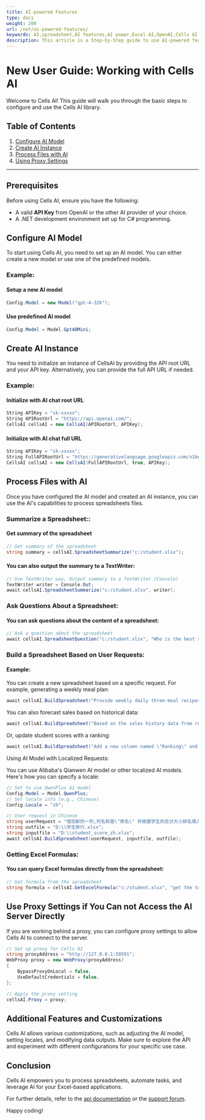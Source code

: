 ```yaml
---
title: AI-powered Features
type: docs
weight: 200
url: /net/ai-powered-features/
keywords: AI,spreadsheet,AI features,AI power,Excel AI,OpenAI,Cells AI.
description: This article is a Step-by-Step guide to use AI-powered features for processing spreadsheet files.
---
```



# New User Guide: Working with Cells AI

Welcome to Cells AI! This guide will walk you through the basic steps to configure and use the Cells AI library.

## Table of Contents
1. [Configure AI Model](#configure-ai-model)
2. [Create AI Instance](#create-ai-instance)
3. [Process Files with AI](#process-files-with-ai)
4. [Using Proxy Settings](#use-proxy-settings-if-you-can-not-access-the-ai-server-directly)

---

## Prerequisites

Before using Cells AI, ensure you have the following:
- A valid **API Key** from OpenAI or the other AI provider of your choice.
- A .NET development environment set up for C# programming.

## Configure AI Model

To start using Cells AI, you need to set up an AI model. You can either create a new model or use one of the predefined models.

### Example:
#### Setup a new AI model
```csharp
Config.Model = new Model("gpt-4-32k");
```
#### Use predefined AI model
```csharp
Config.Model = Model.Gpt4OMini;
```

## Create AI Instance

You need to initialize an instance of CellsAI by providing the API root URL and your API key. Alternatively, you can provide the full API URL if needed.

### Example:
#### Initialize with AI chat root URL
```csharp
String APIKey = "sk-xxxxx";
String APIRootUrl = "https://api.openai.com/";
CellsAI cellsAI = new CellsAI(APIRootUrl, APIKey);
```
#### Initialize with AI chat full URL
```csharp
String APIKey = "sk-xxxxx";
String FullAPIRootUrl = "https://generativelanguage.googleapis.com/v1beta/openai/chat/completions";
CellsAI cellsAI = new CellsAI(FullAPIRootUrl, true, APIKey);
```

## Process Files with AI

Once you have configured the AI model and created an AI instance, you can use the AI's capabilities to process spreadsheets files.

### Summarize a Spreadsheet::
#### Get summary of the spreadsheet
```csharp
// Get summary of the spreadsheet
string summary = cellsAI.SpreadsheetSummarize("c:/student.xlsx");
```

#### You can also output the summary to a TextWriter:
```csharp
// Use TextWriter way, Output summary to a TextWriter (Console)
TextWriter writer = Console.Out;
await cellsAI.SpreadsheetSummarize("c:/student.xlsx", writer);
```
### Ask Questions About a Spreadsheet:
#### You can ask questions about the content of a spreadsheet:
```csharp
// Ask a question about the spreadsheet
await cellsAI.SpreadsheetQuestion("c:/student.xlsx", "Who is the best student?", writer);
```
### Build a Spreadsheet Based on User Requests:
#### Example:

You can create a new spreadsheet based on a specific request. For example, generating a weekly meal plan:
```csharp
await cellsAI.BuildSpreadsheet("Provide weekly daily three-meal recipes, including nutritional value, preparation methods, ingredients, and cost, one day per row, and add total cost at last row.", null, "c:/foodsweekly.xlsx");
```

You can also forecast sales based on historical data:

```csharp
await cellsAI.BuildSpreadsheet("Based on the sales history data from row 3 to row 10, predict the sales situation for the next year. Add it in row 11.", "c:/Sales Report Year.xlsx", "c:/Sales Report Forcast.xlsx");

```
Or, update student scores with a ranking:
```csharp
await cellsAI.BuildSpreadsheet("Add a new column named \"Ranking\" and fill in the content of this column based on the students' total scores ranking", "c:\\student_score.xlsx", "c:\\student_score_with_rank.xlsx");
```
Using AI Model with Localized Requests:

You can use Alibaba's Qianwen AI model or other localized AI models. Here's how you can specify a locale:
```csharp
// Set to use QwenPlus AI model
Config.Model = Model.QwenPlus;
// Set locale info (e.g., Chinese)
Config.Locale = "zh";

// User request in Chinese
string userRequest = "增加新的一列,列名称是\"排名\" 并根据学生的总分大小排名填入这一列的内容";
string outfile = "D:\\学生排行.xlsx";
string inputfile = "D:\\student_score_zh.xlsx";
await cellsAI.BuildSpreadsheet(userRequest, inputfile, outfile);

```

### Getting Excel Formulas:
#### You can query Excel formulas directly from the spreadsheet:
```csharp
// Get formula from the spreadsheet
string formula = cellsAI.GetExcelFormula("c:/student.xlsx", "get the total score for Xiaomin");
```
## Use Proxy Settings if You Can not Access the AI Server Directly

If you are working behind a proxy, you can configure proxy settings to allow Cells AI to connect to the server.

```csharp
// Set up proxy for Cells AI
string proxyAddress = "http://127.0.0.1:58591";
WebProxy proxy = new WebProxy(proxyAddress)
{
    BypassProxyOnLocal = false,  
    UseDefaultCredentials = false,
};

// Apply the proxy setting
cellsAI.Proxy = proxy;
```

##  Additional Features and Customizations
Cells AI allows various customizations, such as adjusting the AI model, setting locales, and modifying data outputs. Make sure to explore the API and experiment with different configurations for your specific use case.

## Conclusion
Cells AI empowers you to process spreadsheets, automate tasks, and leverage AI for your Excel-based applications.  

For further details, refer to the  [api documentation](https://reference.aspose.com/cells/net/aspose.cells.ai/) or the [support forum](https://forum.aspose.com/c/cells/9).

Happy coding!

